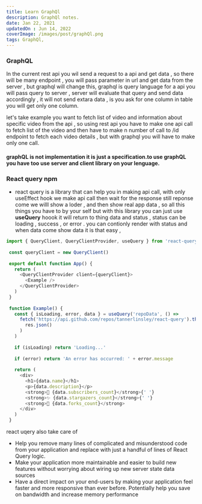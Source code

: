 ```yaml
---
title: Learn GraphQl
description: GraphQl notes.
date: Jan 22, 2021
updatedOn : Jun 14, 2022
coverImage: /images/post/graphQl.png
tags: GraphQl,
---
```


### GraphQL
In the current rest api you wil send a request to a api and get data , so there will be many endpoint , you will pass parameter in url and get data from the server , but graphql will change this, graphql is query language for a api you will pass query to server , server will evaluate that query and send data accordingly , it will not send extara data , is you ask for one column in table you will get only one column.

let's take example you want to fetch list of video and information about specific video from the api , so using rest api you have to make one api call to fetch list of the video and then have to make n number of call to /id endpoint to fetch each video details , but with graphql you will have to make only one call.

#### graphQL is  not implementation it is just a specification.to use graphQL you have too use server and client library on your lenguage.

### React query npm

- react query is a library that can help you in making api call, with only useEffect hook we make api call then wait for the response still reponse come we willl show a loder , and then show real app data , so all this things you have to by your self but with this library you can just use __useQuery__ hoook it will return to thing data and status , status can be loading , success , or error . you can contionly render with status and when data come show data it is that easy ,

```js
import { QueryClient, QueryClientProvider, useQuery } from 'react-query'
 
 const queryClient = new QueryClient()
 
 export default function App() {
   return (
     <QueryClientProvider client={queryClient}>
       <Example />
     </QueryClientProvider>
   )
 }
 
 function Example() {
   const { isLoading, error, data } = useQuery('repoData', () =>
     fetch('https://api.github.com/repos/tannerlinsley/react-query').then(res =>
       res.json()
     )
   )
 
   if (isLoading) return 'Loading...'
 
   if (error) return 'An error has occurred: ' + error.message
 
   return (
     <div>
       <h1>{data.name}</h1>
       <p>{data.description}</p>
       <strong>👀 {data.subscribers_count}</strong>{' '}
       <strong>✨ {data.stargazers_count}</strong>{' '}
       <strong>🍴 {data.forks_count}</strong>
     </div>
   )
 }

```
react uqery also take care of 

- Help you remove many lines of complicated and misunderstood code from your application and replace with just a handful of lines of React Query logic.
- Make your application more maintainable and easier to build new features without worrying about wiring up new server state data sources
- Have a direct impact on your end-users by making your application feel faster and more responsive than ever before.
 Potentially help you save on bandwidth and increase memory performance

